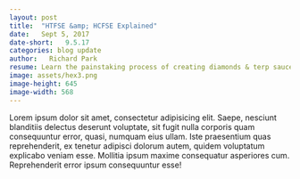 ```yaml
---
layout: post
title:  "HTFSE &amp; HCFSE Explained"
date:   Sept 5, 2017
date-short:   9.5.17
categories: blog update
author:   Richard Park
resume: Learn the painstaking process of creating diamonds & terp sauce.
image: assets/hex3.png
image-height: 645
image-width: 568
---
```

Lorem ipsum dolor sit amet, consectetur adipisicing elit. Saepe, nesciunt blanditiis delectus deserunt voluptate, sit fugit nulla corporis quam consequuntur error, quasi, numquam eius ullam. Iste praesentium quas reprehenderit, ex tenetur adipisci dolorum autem, quidem voluptatum explicabo veniam esse. Mollitia ipsum maxime consequatur asperiores cum. Reprehenderit error ipsum consequuntur esse!
